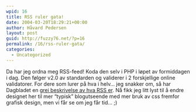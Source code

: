 ```yaml
---
wpid: 16
title: RSS ruler gata!
date: 2004-03-20T18:29:21+00:00
author: Håvard Pedersen
layout: post
guid: http://fuzzy76.net/?p=16
permalink: /16/rss-ruler-gata/
categories:
  - Uncategorized
---
```

Da har jeg ordna meg RSS-feed! Koda den selv i PHP i løpet av formiddagen i dag. Den følger v2.0 av standarden og validerer i 2 forskjellige online validatorer. For dere som lurer på hva i helv&#8230; jeg snakker om, så har Dagbladet en [grei beskrivelse av hva RSS er](http://www.dagbladet.no/dinside/2003/09/12/378335.html). Nå fikk jeg litt lyst til å endre designet her til mer &#8220;typisk&#8221; blogutseende med mer bruk av css fremfor grafisk design, men vi får se om jeg får tid&#8230; ;)
